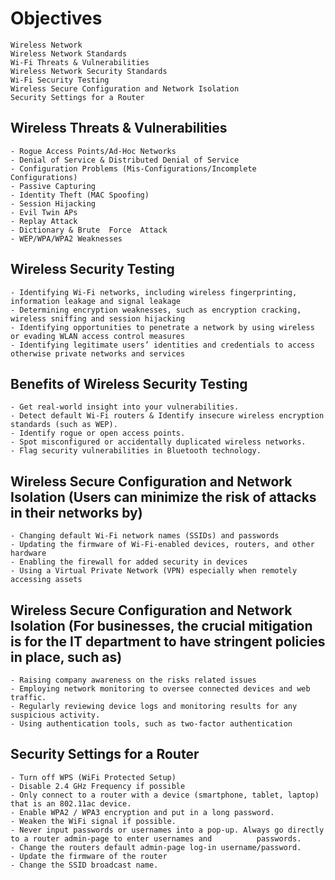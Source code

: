 # Objectives

    Wireless Network
    Wireless Network Standards
    Wi-Fi Threats & Vulnerabilities
    Wireless Network Security Standards
    Wi-Fi Security Testing 
    Wireless Secure Configuration and Network Isolation
    Security Settings for a Router

## Wireless Threats & Vulnerabilities
    - Rogue Access Points/Ad-Hoc Networks
    - Denial of Service & Distributed Denial of Service
    - Configuration Problems (Mis-Configurations/Incomplete Configurations)
    - Passive Capturing
    - Identity Theft (MAC Spoofing)
    - Session Hijacking
    - Evil Twin APs
    - Replay Attack
    - Dictionary & Brute  Force  Attack
    - WEP/WPA/WPA2 Weaknesses

## Wireless Security Testing
    - Identifying Wi-Fi networks, including wireless fingerprinting, information leakage and signal leakage
    - Determining encryption weaknesses, such as encryption cracking, wireless sniffing and session hijacking
    - Identifying opportunities to penetrate a network by using wireless or evading WLAN access control measures
    - Identifying legitimate users’ identities and credentials to access otherwise private networks and services
 
## Benefits of Wireless Security Testing
    - Get real-world insight into your vulnerabilities.
    - Detect default Wi-Fi routers & Identify insecure wireless encryption standards (such as WEP).
    - Identify rogue or open access points.
    - Spot misconfigured or accidentally duplicated wireless networks.
    - Flag security vulnerabilities in Bluetooth technology.
 
## Wireless Secure Configuration and Network Isolation (Users can minimize the risk of attacks in their networks by)
    - Changing default Wi-Fi network names (SSIDs) and passwords
    - Updating the firmware of Wi-Fi-enabled devices, routers, and other hardware 
    - Enabling the firewall for added security in devices
    - Using a Virtual Private Network (VPN) especially when remotely accessing assets

## Wireless Secure Configuration and Network Isolation (For businesses, the crucial mitigation is for the IT department to have stringent policies in place, such as)
    - Raising company awareness on the risks related issues
    - Employing network monitoring to oversee connected devices and web traffic.
    - Regularly reviewing device logs and monitoring results for any suspicious activity. 
    - Using authentication tools, such as two-factor authentication

## Security Settings for a Router 

    - Turn off WPS (WiFi Protected Setup)
    - Disable 2.4 GHz Frequency if possible
    - Only connect to a router with a device (smartphone, tablet, laptop) that is an 802.11ac device.
    - Enable WPA2 / WPA3 encryption and put in a long password.
    - Weaken the WiFi signal if possible.
    - Never input passwords or usernames into a pop-up. Always go directly to a router admin-page to enter usernames and          passwords.  
    - Change the routers default admin-page log-in username/password.
    - Update the firmware of the router
    - Change the SSID broadcast name.



